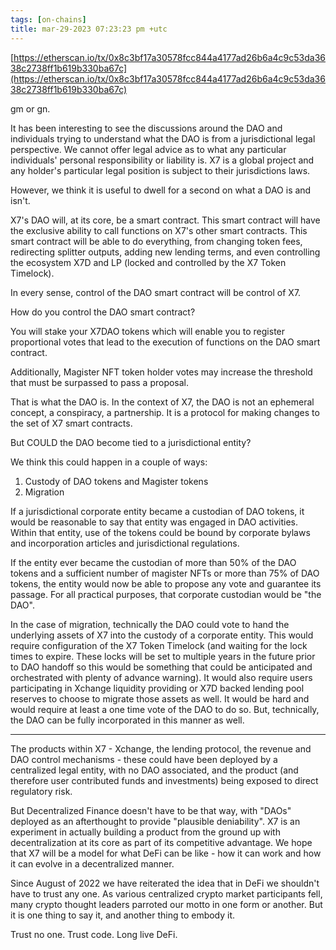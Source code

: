 ```yaml
---
tags: [on-chains]
title: mar-29-2023 07:23:23 pm +utc
---
```


[https://etherscan.io/tx/0x8c3bf17a30578fcc844a4177ad26b6a4c9c53da3638c2738ff1b619b330ba67c](https://etherscan.io/tx/0x8c3bf17a30578fcc844a4177ad26b6a4c9c53da3638c2738ff1b619b330ba67c)

gm or gn.

It has been interesting to see the discussions around the DAO and individuals trying to understand what the DAO is from a jurisdictional legal perspective. We cannot offer legal advice as to what any particular individuals' personal responsibility or liability is. X7 is a global project and any holder's particular legal position is subject to their jurisdictions laws.

However, we think it is useful to dwell for a second on what a DAO is and isn't.

X7's DAO will, at its core, be a smart contract.
This smart contract will have the exclusive ability to call functions on X7's other smart contracts.
This smart contract will be able to do everything, from changing token fees, redirecting splitter outputs, adding new lending terms, and even controlling the ecosystem X7D and LP (locked and controlled by the X7 Token Timelock).

In every sense, control of the DAO smart contract will be control of X7.

How do you control the DAO smart contract?

You will stake your X7DAO tokens which will enable you to register proportional votes that lead to the execution of functions on the DAO smart contract.

Additionally, Magister NFT token holder votes may increase the threshold that must be surpassed to pass a proposal.

That is what the DAO is. In the context of X7, the DAO is not an ephemeral concept, a conspiracy, a partnership. It is a protocol for making changes to the set of X7 smart contracts.

But COULD the DAO become tied to a jurisdictional entity?

We think this could happen in a couple of ways:

1. Custody of DAO tokens and Magister tokens
2. Migration

If a jurisdictional corporate entity became a custodian of DAO tokens, it would be reasonable to say that entity was engaged in DAO activities. Within that entity, use of the tokens could be bound by corporate bylaws and incorporation articles and jurisdictional regulations.

If the entity ever became the custodian of more than 50% of the DAO tokens and a sufficient number of magister NFTs or more than 75% of DAO tokens, the entity would now be able to propose any vote and guarantee its passage. For all practical purposes, that corporate custodian would be "the DAO".

In the case of migration, technically the DAO could vote to hand the underlying assets of X7 into the custody of a corporate entity. This would require configuration of the X7 Token Timelock (and waiting for the lock times to expire. These locks will be set to multiple years in the future prior to DAO handoff so this would be something that could be anticipated and orchestrated with plenty of advance warning). It would also require users participating in Xchange liquidity providing or X7D backed lending pool reserves to choose to migrate those assets as well. It would be hard and would require at least a one time vote of the DAO to do so. But, technically, the DAO can be fully incorporated in this manner as well.

---

The products within X7 - Xchange, the lending protocol, the revenue and DAO control mechanisms - these could have been deployed by a centralized legal entity, with no DAO associated, and the product (and therefore user contributed funds and investments) being exposed to direct regulatory risk.

But Decentralized Finance doesn't have to be that way, with "DAOs" deployed as an afterthought to provide "plausible deniability". X7 is an experiment in actually building a product from the ground up with decentralization at its core as part of its competitive advantage. We hope that X7 will be a model for what DeFi can be like - how it can work and how it can evolve in a decentralized manner.

Since August of 2022 we have reiterated the idea that in DeFi we shouldn't have to trust any one. As various centralized crypto market participants fell, many crypto thought leaders parroted our motto in one form or another. But it is one thing to say it, and another thing to embody it.

Trust no one. Trust code. Long live DeFi.
